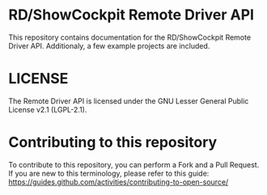 # RD/ShowCockpit Remote Driver API

This repository contains documentation for the RD/ShowCockpit Remote Driver API.
Additionaly, a few example projects are included.

# LICENSE

The Remote Driver API is licensed under the GNU Lesser General Public License v2.1 (LGPL-2.1).

# Contributing to this repository

To contribute to this repository, you can perform a Fork and a Pull Request.
If you are new to this terminology, please refer to this guide: https://guides.github.com/activities/contributing-to-open-source/

